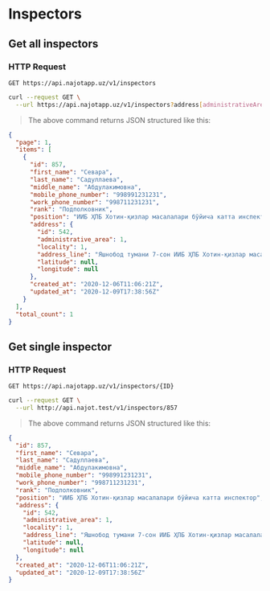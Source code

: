 # Inspectors

## Get all inspectors

### HTTP Request

`GET https://api.najotapp.uz/v1/inspectors`

```bash
curl --request GET \
  --url https://api.najotapp.uz/v1/inspectors?address[administrativeArea]=1
```

> The above command returns JSON structured like this:

```json
{
  "page": 1,
  "items": [
    {
      "id": 857,
      "first_name": "Севара",
      "last_name": "Садуллаева",
      "middle_name": "Абдулакимовна",
      "mobile_phone_number": "998991231231",
      "work_phone_number": "998711231231",
      "rank": "Подполковник",
      "position": "ИИБ ҲПБ Хотин-қизлар масалалари бўйича катта инспектор",
      "address": {
        "id": 542,
        "administrative_area": 1,
        "locality": 1,
        "address_line": "Яшнобод тумани 7-сон ИИБ ҲПБ Хотин-қизлар масалалари бўйича катта инспектор",
        "latitude": null,
        "longitude": null
      },
      "created_at": "2020-12-06T11:06:21Z",
      "updated_at": "2020-12-09T17:38:56Z"
    }
  ],
  "total_count": 1
}
```

## Get single inspector

### HTTP Request

`GET https://api.najotapp.uz/v1/inspectors/{ID}`

```bash
curl --request GET \
  --url http://api.najot.test/v1/inspectors/857
```

> The above command returns JSON structured like this:

```json
{
  "id": 857,
  "first_name": "Севара",
  "last_name": "Садуллаева",
  "middle_name": "Абдулакимовна",
  "mobile_phone_number": "998991231231",
  "work_phone_number": "998711231231",
  "rank": "Подполковник",
  "position": "ИИБ ҲПБ Хотин-қизлар масалалари бўйича катта инспектор",
  "address": {
    "id": 542,
    "administrative_area": 1,
    "locality": 1,
    "address_line": "Яшнобод тумани 7-сон ИИБ ҲПБ Хотин-қизлар масалалари бўйича катта инспектор",
    "latitude": null,
    "longitude": null
  },
  "created_at": "2020-12-06T11:06:21Z",
  "updated_at": "2020-12-09T17:38:56Z"
}
```

